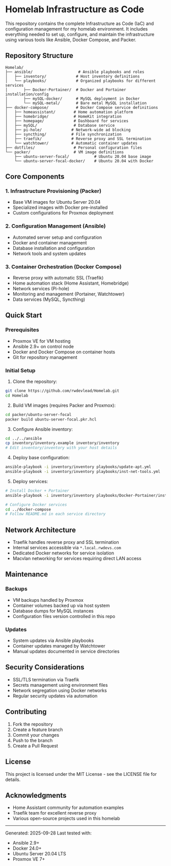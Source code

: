 # Homelab Infrastructure as Code

This repository contains the complete Infrastructure as Code (IaC) and configuration management for my homelab environment. It includes everything needed to set up, configure, and maintain the infrastructure using various tools like Ansible, Docker Compose, and Packer.

## Repository Structure

```
Homelab/
├── ansible/                    # Ansible playbooks and roles
│   ├── inventory/             # Host inventory definitions
│   └── playbooks/             # Organized playbooks for different services
│       ├── Docker-Portainer/  # Docker and Portainer installation/config
│       ├── mySQL-docker/      # MySQL deployment in Docker
│       └── mySQL-metal/       # Bare metal MySQL installation
├── docker-compose/            # Docker Compose service definitions
│   ├── homeassistant/        # Home automation platform
│   ├── homebridge/           # HomeKit integration
│   ├── homepage/             # Dashboard for services
│   ├── mySQL/                # Database service
│   ├── pi-hole/             # Network-wide ad blocking
│   ├── syncthing/           # File synchronization
│   ├── traefik/             # Reverse proxy and SSL termination
│   └── watchtower/          # Automatic container updates
├── dotfiles/                 # Personal configuration files
└── packer/                   # VM image definitions
    ├── ubuntu-server-focal/           # Ubuntu 20.04 base image
    └── ubuntu-server-focal-docker/    # Ubuntu 20.04 with Docker
```

## Core Components

### 1. Infrastructure Provisioning (Packer)

- Base VM images for Ubuntu Server 20.04
- Specialized images with Docker pre-installed
- Custom configurations for Proxmox deployment

### 2. Configuration Management (Ansible)

- Automated server setup and configuration
- Docker and container management
- Database installation and configuration
- Network tools and system updates

### 3. Container Orchestration (Docker Compose)

- Reverse proxy with automatic SSL (Traefik)
- Home automation stack (Home Assistant, Homebridge)
- Network services (Pi-hole)
- Monitoring and management (Portainer, Watchtower)
- Data services (MySQL, Syncthing)

## Quick Start

### Prerequisites

- Proxmox VE for VM hosting
- Ansible 2.9+ on control node
- Docker and Docker Compose on container hosts
- Git for repository management

### Initial Setup

1. Clone the repository:

```bash
git clone https://github.com/rwdevlead/Homelab.git
cd Homelab
```

2. Build VM images (requires Packer and Proxmox):

```bash
cd packer/ubuntu-server-focal
packer build ubuntu-server-focal.pkr.hcl
```

3. Configure Ansible inventory:

```bash
cd ../../ansible
cp inventory/inventory.example inventory/inventory
# Edit inventory/inventory with your host details
```

4. Deploy base configuration:

```bash
ansible-playbook -i inventory/inventory playbooks/update-apt.yml
ansible-playbook -i inventory/inventory playbooks/inst-net-tools.yml
```

5. Deploy services:

```bash
# Install Docker + Portainer
ansible-playbook -i inventory/inventory playbooks/Docker-Portainer/inst-docker-portainer.yml

# Configure Docker services
cd ../docker-compose
# Follow README.md in each service directory
```

## Network Architecture

- Traefik handles reverse proxy and SSL termination
- Internal services accessible via `*.local.rwdevs.com`
- Dedicated Docker networks for service isolation
- Macvlan networking for services requiring direct LAN access

## Maintenance

### Backups

- VM backups handled by Proxmox
- Container volumes backed up via host system
- Database dumps for MySQL instances
- Configuration files version controlled in this repo

### Updates

- System updates via Ansible playbooks
- Container updates managed by Watchtower
- Manual updates documented in service directories

## Security Considerations

- SSL/TLS termination via Traefik
- Secrets management using environment files
- Network segregation using Docker networks
- Regular security updates via automation

## Contributing

1. Fork the repository
2. Create a feature branch
3. Commit your changes
4. Push to the branch
5. Create a Pull Request

## License

This project is licensed under the MIT License - see the LICENSE file for details.

## Acknowledgments

- Home Assistant community for automation examples
- Traefik team for excellent reverse proxy
- Various open-source projects used in this homelab

---

Generated: 2025-09-28
Last tested with:

- Ansible 2.9+
- Docker 24.0+
- Ubuntu Server 20.04 LTS
- Proxmox VE 7+

